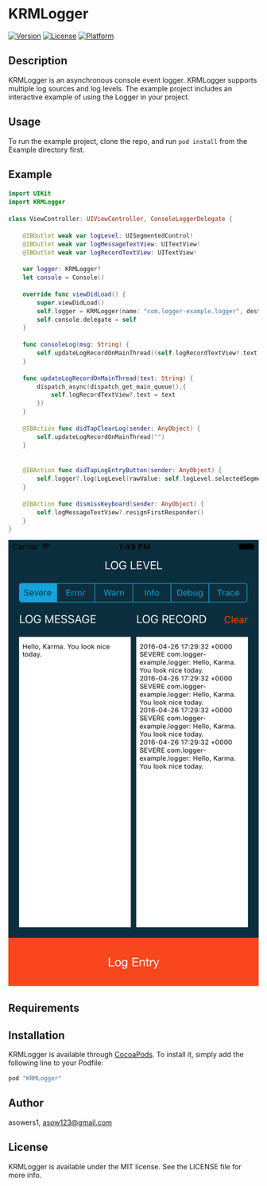 # KRMLogger

[![Version](https://img.shields.io/cocoapods/v/KRMLogger.svg?style=flat)](http://cocoapods.org/pods/KRMLogger)
[![License](https://img.shields.io/cocoapods/l/KRMLogger.svg?style=flat)](http://cocoapods.org/pods/KRMLogger)
[![Platform](https://img.shields.io/cocoapods/p/KRMLogger.svg?style=flat)](http://cocoapods.org/pods/KRMLogger)

## Description

KRMLogger is an asynchronous console event logger. KRMLogger supports multiple log sources and log levels. The example project includes an interactive example of using the Logger in your project.

## Usage

To run the example project, clone the repo, and run `pod install` from the Example directory first.

## Example

```Swift
import UIKit
import KRMLogger

class ViewController: UIViewController, ConsoleLoggerDelegate {

    @IBOutlet weak var logLevel: UISegmentedControl!
    @IBOutlet weak var logMessageTextView: UITextView!
    @IBOutlet weak var logRecordTextView: UITextView!

    var logger: KRMLogger?
    let console = Console()
    
    override func viewDidLoad() {
        super.viewDidLoad()
        self.logger = KRMLogger(name: "com.logger-example.logger", destinations: [self.console])
        self.console.delegate = self
    }
    
    func consoleLog(msg: String) {
        self.updateLogRecordOnMainThread((self.logRecordTextView?.text ?? "") + "\(msg)\n")
    }
    
    func updateLogRecordOnMainThread(text: String) {
        dispatch_async(dispatch_get_main_queue(),{
            self.logRecordTextView?.text = text
        })
    }

    @IBAction func didTapClearLog(sender: AnyObject) {
        self.updateLogRecordOnMainThread("")
    }
    
    
    @IBAction func didTapLogEntryButton(sender: AnyObject) {
        self.logger?.log(LogLevel(rawValue: self.logLevel.selectedSegmentIndex)!, self.logMessageTextView.text)
    }
    
    @IBAction func dismissKeyboard(sender: AnyObject) {
        self.logMessageTextView?.resignFirstResponder()
    }
}
```

![Alt text](https://github.com/yourkarma/KRMLogger/blob/master/KRMLogger/Assets/logger.png?raw=true "Logger Example")

## Requirements

## Installation

KRMLogger is available through [CocoaPods](http://cocoapods.org). To install
it, simply add the following line to your Podfile:

```ruby
pod "KRMLogger"
```

## Author

asowers1, asow123@gmail.com

## License

KRMLogger is available under the MIT license. See the LICENSE file for more info.
